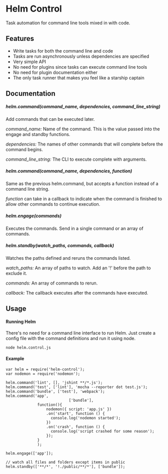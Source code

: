 # Helm Control 

Task automation for command line tools mixed in with code.

## Features
* Write tasks for both the command line and code
* Tasks are run asynchronously unless dependencies are specified
* Very simple API
* No need for plugins since tasks can execute command line tools
* No need for plugin documentation either
* The only task runner that makes you feel like a starship captain

## Documentation

##### helm.command(command_name, dependencies, command_line_string)

Add commands that can be executed later. 

*command_name:* Name of the command. This is the value passed into the engage and standby functions.

*dependencies:* The names of other commands that will complete before the command begins.

*command_line_string:* The CLI to execute complete with arguments.

##### helm.command(command_name, dependencies, function)
Same as the previous helm.command, but accepts a function instead of a command line string.

*function* can take in a callback to indicate when the command is finished to allow other commands to continue execution.

##### helm.engage(commands)
Executes the commands. Send in a single command or an array of commands.


##### helm.standby(watch_paths, commands, callback)
Watches the paths defined and reruns the commands listed.

*watch_paths:* An array of paths to watch. Add an '!' before the path to exclude it. 

*commands:* An array of commands to rerun.

*callback:* The callback executes after the commands have executed.

## Usage

#### Running Helm
There's no need for a command line interface to run Helm. Just create a config file with the command definitions and run it using node.

`node helm.control.js`


#### Example
```
var helm = require('helm-control');
var nodemon = require('nodemon');

helm.command('lint', [], 'jshint **/*.js');
helm.command('test', ['lint'], 'mocha --reporter dot test.js');
helm.command('bundle', ['test'], 'webpack');
helm.command('app',
							['bundle'],
              function(){
                  nodemon({ script: 'app.js' })
                  .on('start', function () {
                    console.log('nodemon started');
                  })
                  .on('crash', function () {
                    console.log('script crashed for some reason');
                  });
              }
              );

helm.engage(['app']);

// watch all files and folders except items in public
helm.standby(['**/*', '!./public/**/*'], ['bundle']);
```